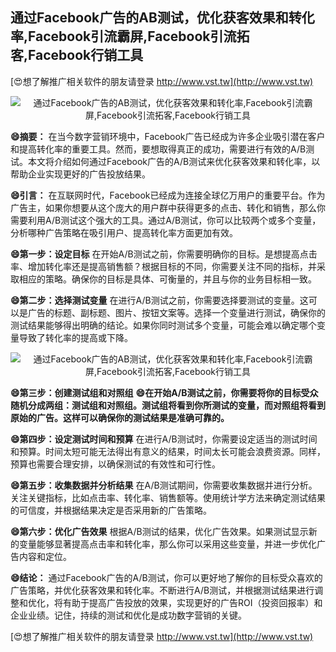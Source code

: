 ## **通过Facebook广告的AB测试，优化获客效果和转化率,Facebook引流霸屏,Facebook引流拓客,Facebook行销工具**

[😍想了解推广相关软件的朋友请登录 http://www.vst.tw](http://www.vst.tw)

 <center><img src="https://vst.tw/MP4/tuiguang/png/4.png" alt="通过Facebook广告的AB测试，优化获客效果和转化率,Facebook引流霸屏,Facebook引流拓客,Facebook行销工具"></center>

**😄摘要：**
在当今数字营销环境中，Facebook广告已经成为许多企业吸引潜在客户和提高转化率的重要工具。然而，要想取得真正的成功，需要进行有效的A/B测试。本文将介绍如何通过Facebook广告的A/B测试来优化获客效果和转化率，以帮助企业实现更好的广告投放结果。

**😄引言：**
在互联网时代，Facebook已经成为连接全球亿万用户的重要平台。作为广告主，如果你想要从这个庞大的用户群中获得更多的点击、转化和销售，那么你需要利用A/B测试这个强大的工具。通过A/B测试，你可以比较两个或多个变量，分析哪种广告策略在吸引用户、提高转化率方面更加有效。

**😄第一步：设定目标**
在开始A/B测试之前，你需要明确你的目标。是想提高点击率、增加转化率还是提高销售额？根据目标的不同，你需要关注不同的指标，并采取相应的策略。确保你的目标是具体、可衡量的，并且与你的业务目标相一致。

**😄第二步：选择测试变量**
在进行A/B测试之前，你需要选择要测试的变量。这可以是广告的标题、副标题、图片、按钮文案等。选择一个变量进行测试，确保你的测试结果能够得出明确的结论。如果你同时测试多个变量，可能会难以确定哪个变量导致了转化率的提高或下降。

 <center><img src="https://vst.tw/MP4/tuiguang/png/0.png" alt="通过Facebook广告的AB测试，优化获客效果和转化率,Facebook引流霸屏,Facebook引流拓客,Facebook行销工具"></center>

**😄第三步：创建测试组和对照组**
**😄在开始A/B测试之前，你需要将你的目标受众随机分成两组：测试组和对照组。测试组将看到你所测试的变量，而对照组将看到原始的广告。这样可以确保你的测试结果是准确可靠的。**

**😄第四步：设定测试时间和预算**
在进行A/B测试时，你需要设定适当的测试时间和预算。时间太短可能无法得出有意义的结果，时间太长可能会浪费资源。同样，预算也需要合理安排，以确保测试的有效性和可行性。

**😄第五步：收集数据并分析结果**
在A/B测试期间，你需要收集数据并进行分析。关注关键指标，比如点击率、转化率、销售额等。使用统计学方法来确定测试结果的可信度，并根据结果决定是否采用新的广告策略。

**😄第六步：优化广告效果**
根据A/B测试的结果，优化广告效果。如果测试显示新的变量能够显著提高点击率和转化率，那么你可以采用这些变量，并进一步优化广告内容和定位。

**😄结论：**
通过Facebook广告的A/B测试，你可以更好地了解你的目标受众喜欢的广告策略，并优化获客效果和转化率。不断进行A/B测试，并根据测试结果进行调整和优化，将有助于提高广告投放的效果，实现更好的广告ROI（投资回报率）和企业业绩。记住，持续的测试和优化是成功数字营销的关键。

[😍想了解推广相关软件的朋友请登录 http://www.vst.tw](http://www.vst.tw)



